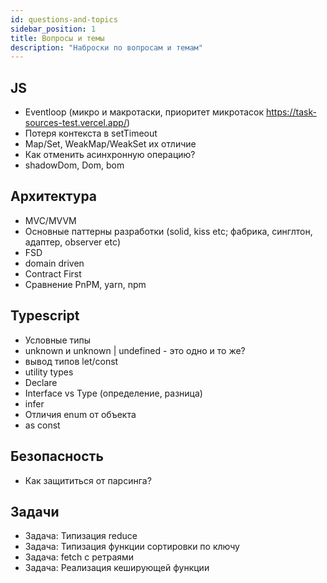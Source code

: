 ```yaml
---
id: questions-and-topics
sidebar_position: 1
title: Вопросы и темы
description: "Наброски по вопросам и темам"
---
```


## JS

- Eventloop (микро и макротаски, приоритет микротасок https://task-sources-test.vercel.app/)
- Потеря контекста в setTimeout
- Map/Set, WeakMap/WeakSet их отличие
- Как отменить асинхронную операцию?
- shadowDom, Dom, bom

## Архитектура

- MVC/MVVM
- Основные паттерны разработки (solid, kiss etc; фабрика, синглтон, адаптер, observer etc)
- FSD
- domain driven
- Contract First
- Сравнение PnPM, yarn, npm

## Typescript

- Условные типы
- unknown и unknown | undefined - это одно и то же?
- вывод типов let/const
- utility types
- Declare
- Interface vs Type (определение, разница)
- infer
- Отличия enum от объекта
- as const

## Безопасность

- Как защититься от парсинга?

## Задачи

- Задача: Типизация reduce
- Задача: Типизация функции сортировки по ключу
- Задача: fetch с ретраями
- Задача: Реализация кеширующей функции
